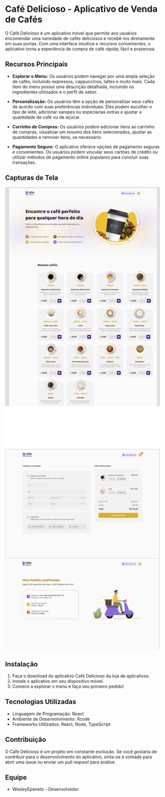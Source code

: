 # Café Delicioso - Aplicativo de Venda de Cafés

O Café Delicioso é um aplicativo móvel que permite aos usuários encomendar uma variedade de cafés deliciosos e recebê-los diretamente em suas portas. Com uma interface intuitiva e recursos convenientes, o aplicativo torna a experiência de compra de café rápida, fácil e prazerosa.

## Recursos Principais

- **Explorar o Menu:** Os usuários podem navegar por uma ampla seleção de cafés, incluindo expressos, cappuccinos, lattes e muito mais. Cada item do menu possui uma descrição detalhada, incluindo os ingredientes utilizados e o perfil de sabor.

- **Personalização:** Os usuários têm a opção de personalizar seus cafés de acordo com suas preferências individuais. Eles podem escolher o tipo de leite, adicionar xaropes ou especiarias extras e ajustar a quantidade de café ou de açúcar.

- **Carrinho de Compras:** Os usuários podem adicionar itens ao carrinho de compras, visualizar um resumo dos itens selecionados, ajustar as quantidades e remover itens, se necessário.

- **Pagamento Seguro:** O aplicativo oferece opções de pagamento seguras e convenientes. Os usuários podem vincular seus cartões de crédito ou utilizar métodos de pagamento online populares para concluir suas transações.


## Capturas de Tela

![Captura de Tela 1](screenshots/screenshot1.png)
![Captura de Tela 2](screenshots/screenshot2.png)
![Captura de Tela 3](screenshots/screenshot3.png)

## Instalação

1. Faça o download do aplicativo Café Delicioso da loja de aplicativos.
2. Instale o aplicativo em seu dispositivo móvel.
3. Comece a explorar o menu e faça seu primeiro pedido!

## Tecnologias Utilizadas

- Linguagem de Programação: React
- Ambiente de Desenvolvimento: Xcode
- Frameworks Utilizados: React, Node, TypeScript

## Contribuição

O Café Delicioso é um projeto em constante evolução. Se você gostaria de contribuir para o desenvolvimento do aplicativo, sinta-se à vontade para abrir uma issue ou enviar um pull request para análise.

## Equipe

- WesleyEpeneto - Desenvolvedor 
